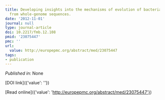 ```yaml
---
title: Developing insights into the mechanisms of evolution of bacterial pathogens
  from whole-genome sequences.
date: '2012-11-01'
journal: null
type: journal-article
doi: 10.2217/fmb.12.108
pmid: '23075447'
pmc: ''
url:
  value: http://europepmc.org/abstract/med/23075447
tags:
- publication
---
```


*Published in*: None

[DOI link]({'value': ''})

[Read online]({'value': 'http://europepmc.org/abstract/med/23075447'})


